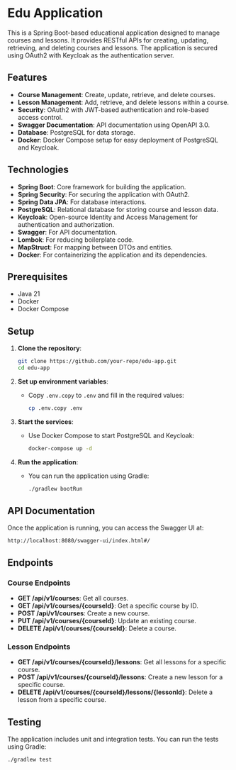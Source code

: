 # Edu Application

This is a Spring Boot-based educational application designed to manage courses and lessons. It provides RESTful APIs for creating, updating, retrieving, and deleting courses and lessons. The application is secured using OAuth2 with Keycloak as the authentication server.

## Features

- **Course Management**: Create, update, retrieve, and delete courses.
- **Lesson Management**: Add, retrieve, and delete lessons within a course.
- **Security**: OAuth2 with JWT-based authentication and role-based access control.
- **Swagger Documentation**: API documentation using OpenAPI 3.0.
- **Database**: PostgreSQL for data storage.
- **Docker**: Docker Compose setup for easy deployment of PostgreSQL and Keycloak.

## Technologies

- **Spring Boot**: Core framework for building the application.
- **Spring Security**: For securing the application with OAuth2.
- **Spring Data JPA**: For database interactions.
- **PostgreSQL**: Relational database for storing course and lesson data.
- **Keycloak**: Open-source Identity and Access Management for authentication and authorization.
- **Swagger**: For API documentation.
- **Lombok**: For reducing boilerplate code.
- **MapStruct**: For mapping between DTOs and entities.
- **Docker**: For containerizing the application and its dependencies.

## Prerequisites

- Java 21
- Docker
- Docker Compose

## Setup

1. **Clone the repository**:
   ```bash
   git clone https://github.com/your-repo/edu-app.git
   cd edu-app
   ```

2. **Set up environment variables**:
   - Copy `.env.copy` to `.env` and fill in the required values:
     ```bash
     cp .env.copy .env
     ```

3. **Start the services**:
   - Use Docker Compose to start PostgreSQL and Keycloak:
     ```bash
     docker-compose up -d
     ```

4. **Run the application**:
   - You can run the application using Gradle:
     ```bash
     ./gradlew bootRun
     ```

## API Documentation

Once the application is running, you can access the Swagger UI at:
```
http://localhost:8080/swagger-ui/index.html#/
```

## Endpoints

### Course Endpoints

- **GET /api/v1/courses**: Get all courses.
- **GET /api/v1/courses/{courseId}**: Get a specific course by ID.
- **POST /api/v1/courses**: Create a new course.
- **PUT /api/v1/courses/{courseId}**: Update an existing course.
- **DELETE /api/v1/courses/{courseId}**: Delete a course.

### Lesson Endpoints

- **GET /api/v1/courses/{courseId}/lessons**: Get all lessons for a specific course.
- **POST /api/v1/courses/{courseId}/lessons**: Create a new lesson for a specific course.
- **DELETE /api/v1/courses/{courseId}/lessons/{lessonId}**: Delete a lesson from a specific course.

## Testing

The application includes unit and integration tests. You can run the tests using Gradle:

```bash
./gradlew test
```
